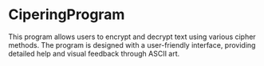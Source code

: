 # CiperingProgram
This program allows users to encrypt and decrypt text using various cipher methods. The program is designed with a user-friendly interface, providing detailed help and visual feedback through ASCII art.
